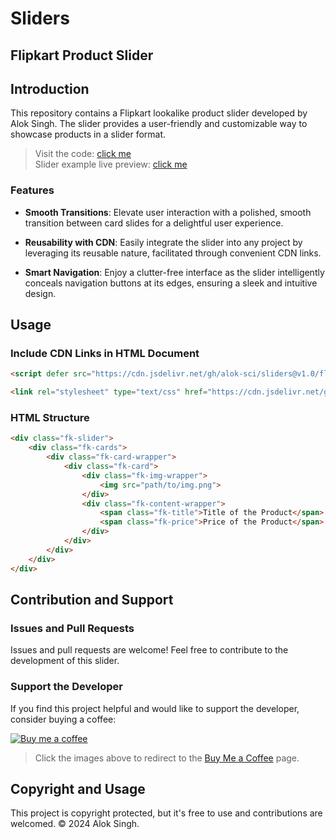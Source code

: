 # Sliders

## Flipkart Product Slider

## Introduction

This repository contains a Flipkart lookalike product slider developed by Alok Singh. The slider provides a user-friendly and customizable way to showcase products in a slider format.

> Visit the code: [click me](https://github.com/Alok-Sci/sliders/tree/master/flipkart-product-slider/slider-small--btn-hide/) \
> Slider example live preview: [click me](https://alok-sci.github.com/sliders/flipkart-product-slider/slider-small--btn-hide/index.html)


### Features
- **Smooth Transitions**: Elevate user interaction with a polished, smooth transition between card slides for a delightful user experience.

- **Reusability with CDN**: Easily integrate the slider into any project by leveraging its reusable nature, facilitated through convenient CDN links.

- **Smart Navigation**: Enjoy a clutter-free interface as the slider intelligently conceals navigation buttons at its edges, ensuring a sleek and intuitive design.

## Usage

### Include CDN Links in HTML Document

```html
<script defer src="https://cdn.jsdelivr.net/gh/alok-sci/sliders@v1.0/flipkart-product-slider/slider-small--btn-hide/script.js"></script>

<link rel="stylesheet" type="text/css" href="https://cdn.jsdelivr.net/gh/alok-sci/sliders@v1.0/flipkart-product-slider/slider-small--btn-hide/style.css">
```

### HTML Structure

```html
<div class="fk-slider">
    <div class="fk-cards">
        <div class="fk-card-wrapper">
            <div class="fk-card">
                <div class="fk-img-wrapper">
                    <img src="path/to/img.png">
                </div>
                <div class="fk-content-wrapper">
                    <span class="fk-title">Title of the Product</span>
                    <span class="fk-price">Price of the Product</span>
                </div>
            </div>
        </div>
    </div>
</div>
```
## Contribution and Support

### Issues and Pull Requests

Issues and pull requests are welcome! Feel free to contribute to the development of this slider.

### Support the Developer

If you find this project helpful and would like to support the developer, consider buying a coffee:

[![Buy me a coffee](https://iili.io/JoQcIJS.md.png)](https://www.buymeacoffee.com/alokthedev)

>Click the images above to redirect to the [Buy Me a Coffee](https://www.buymeacoffee.com/alokthedev) page.

## Copyright and Usage

This project is copyright protected, but it's free to use and contributions are welcomed. © 2024 Alok Singh.